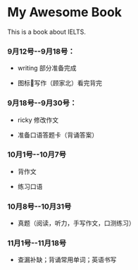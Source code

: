 # My Awesome Book

This is a book about IELTS.

### 9月12号--9月18号：

* writing 部分准备完成

* 图标写作（顾家北）看完背完


### 9月18号--9月30号：

* ricky 修改作文

* 准备口语答题卡（背诵答案）

### 10月1号--10月7号

* 背作文

* 练习口语

### 10月8号--10月31号

* 真题（阅读，听力，手写作文，口测练习）


### 11月1号--11月18号

* 查漏补缺；背诵常用单词；英语书写


